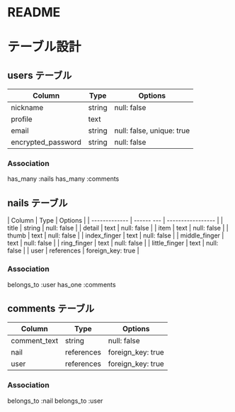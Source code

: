 # README

# テーブル設計

## users テーブル

| Column             | Type   | Options                   |
| ------------------ | ------ | ------------------------- |
| nickname           | string | null: false               |
| profile            | text   |                           |
| email              | string | null: false, unique: true |
| encrypted_password | string | null: false               |

### Association

has_many :nails
has_many :comments


## nails テーブル

| Column        | Type       | Options           |
| ------------- | ------ --- | ----------------- |
| title         | string     | null: false       |
| detail        | text       | null: false       |
| item          | text       | null: false       |
| thumb         | text       | null: false       |
| index_finger  | text       | null: false       |
| middle_finger | text       | null: false       |
| ring_finger   | text       | null: false       |
| little_finger | text       | null: false       |
| user          | references | foreign_key: true |

### Association

belongs_to :user
has_one :comments


## comments テーブル

| Column       | Type       | Options           |
| ------------ | ---------- | ----------------- |
| comment_text | string     | null: false       |
| nail         | references | foreign_key: true |
| user         | references | foreign_key: true |

### Association

belongs_to :nail
belongs_to :user